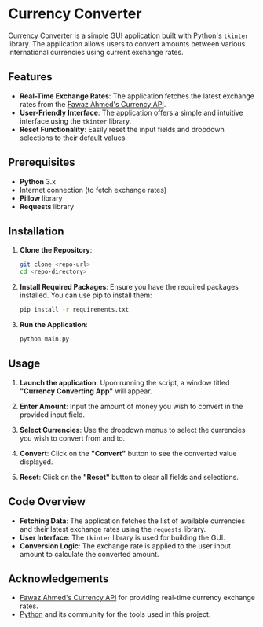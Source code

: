 # Currency Converter

Currency Converter is a simple GUI application built with Python's `tkinter` library. The application allows users to convert amounts between various international currencies using current exchange rates.

## Features

- **Real-Time Exchange Rates**: The application fetches the latest exchange rates from the [Fawaz Ahmed's Currency API](https://cdn.jsdelivr.net/npm/@fawazahmed0/currency-api@latest/v1/currencies.json).
- **User-Friendly Interface**: The application offers a simple and intuitive interface using the `tkinter` library.
- **Reset Functionality**: Easily reset the input fields and dropdown selections to their default values.

## Prerequisites

- **Python** 3.x
- Internet connection (to fetch exchange rates)
- **Pillow** library
- **Requests** library

## Installation

1. **Clone the Repository**:
    ```sh
    git clone <repo-url>
    cd <repo-directory>
    ```

2. **Install Required Packages**:
    Ensure you have the required packages installed. You can use pip to install them:
    ```sh
    pip install -r requirements.txt
    ```

3. **Run the Application**:
    ```sh
    python main.py
    ```

## Usage

1. **Launch the application**: Upon running the script, a window titled **"Currency Converting App"** will appear.

2. **Enter Amount**: Input the amount of money you wish to convert in the provided input field.

3. **Select Currencies**: Use the dropdown menus to select the currencies you wish to convert from and to.

4. **Convert**: Click on the **"Convert"** button to see the converted value displayed.

5. **Reset**: Click on the **"Reset"** button to clear all fields and selections.

## Code Overview

- **Fetching Data**: The application fetches the list of available currencies and their latest exchange rates using the `requests` library.
- **User Interface**: The `tkinter` library is used for building the GUI.
- **Conversion Logic**: The exchange rate is applied to the user input amount to calculate the converted amount.


## Acknowledgements

- [Fawaz Ahmed's Currency API](https://cdn.jsdelivr.net/npm/@fawazahmed0/currency-api@latest/v1/currencies.json) for providing real-time currency exchange rates.
- [Python](https://python.org) and its community for the tools used in this project.